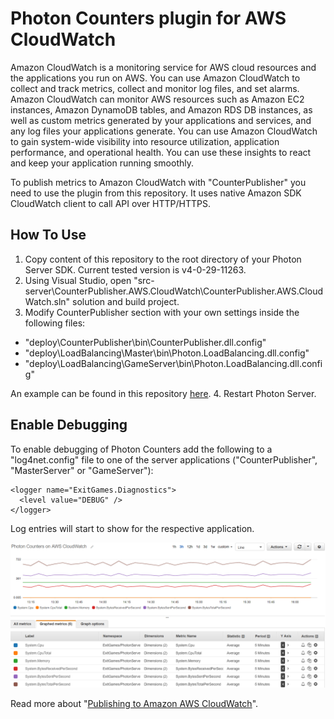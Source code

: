 # Photon Counters plugin for AWS CloudWatch

Amazon CloudWatch is a monitoring service for AWS cloud resources and the applications you run on AWS. 
You can use Amazon CloudWatch to collect and track metrics, collect and monitor log files, and set alarms. 
Amazon CloudWatch can monitor AWS resources such as Amazon EC2 instances, Amazon DynamoDB tables, and Amazon RDS DB instances, as well as custom metrics generated by your applications and services, and any log files your applications generate. 
You can use Amazon CloudWatch to gain system-wide visibility into resource utilization, application performance, and operational health. 
You can use these insights to react and keep your application running smoothly.

To publish metrics to Amazon CloudWatch with "CounterPublisher" you need to use the plugin from this repository.
It uses native Amazon SDK CloudWatch client to call API over HTTP/HTTPS.

## How To Use

1. Copy content of this repository to the root directory of your Photon Server SDK. Current tested version is v4-0-29-11263.
2. Using Visual Studio, open "src-server\CounterPublisher.AWS.CloudWatch\CounterPublisher.AWS.CloudWatch.sln" solution and build project.
3. Modify CounterPublisher section with your own settings inside the following files:

  - "deploy\CounterPublisher\bin\CounterPublisher.dll.config" 
  - "deploy\LoadBalancing\Master\bin\Photon.LoadBalancing.dll.config"
  - "deploy\LoadBalancing\GameServer\bin\Photon.LoadBalancing.dll.config"

  An example can be found in this repository [here](https://github.com/PhotonEngine/photon.counterpublisher.cloudwatch/blob/master/deploy/CounterPublisher/bin/CounterPublisher.dll.config).
4. Restart Photon Server.

## Enable Debugging

To enable debugging of Photon Counters add the following to a "log4net.config" file to one of the server applications ("CounterPublisher", "MasterServer" or "GameServer"):

```
<logger name="ExitGames.Diagnostics">
  <level value="DEBUG" />    
</logger>
```

Log entries will start to show for the respective application.

![PhotonCountersOnCloudWatch](https://raw.githubusercontent.com/PhotonEngine/photon.counterpublisher.cloudwatch/master/PhotonCountersOnCloudWatch.PNG)

Read more about "[Publishing to Amazon AWS CloudWatch](https://doc.photonengine.com/en-us/onpremise/current/performance/photon-counters#_usage_cloudwatch)".
